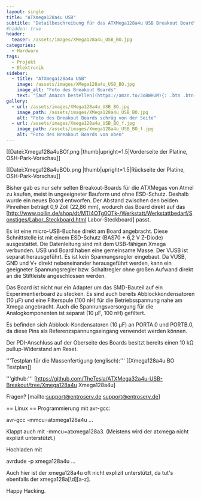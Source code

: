 ```yaml
---
layout: single
title: "ATXmega128a4u USB"
subtitle: "Detailbeschreibung für das ATXMega128a4u USB Breakout Board"
#hidden: true
header:
  teaser: /assets/images/XMega128a4u_USB_BO.jpg
categories:
  - Hardware
tags:
  - Projekt
  - Elektronik
sidebar:
  - title: "ATXmega128a4u USB"
    image: /assets/images/XMega128a4u_USB_BO.jpg
    image_alt: "Foto des Breakout Boards"
    text: "[Auf Amazon bestellen](https://amzn.to/3oBWHUM){: .btn .btn--success}"
gallery:
  - url: /assets/images/XMega128a4u_USB_BO.jpg
    image_path: /assets/images/XMega128a4u_USB_BO.jpg
    alt: "Foto des Breakout Boards schräg von der Seite"
  - url: /assets/images/Xmega128a4u_USB_BO_f.jpg
    image_path: /assets/images/Xmega128a4u_USB_BO_f.jpg
    alt: "Foto des Breakout Boards von oben"
---
```


[[Datei:Xmega128a4uBOf.png |thumb|upright=1.5|Vorderseite der Platine, OSH-Park-Vorschau]]

[[Datei:Xmega128a4uBOb.png |thumb|upright=1.5|Rückseite der Platine, OSH-Park-Vorschau]]


Bisher gab es nur sehr selten Breakout-Boards für die ATXMegas von Atmel zu kaufen, meist in ungeeigneter Bauform und ohne ESD-Schutz. Deshalb wurde ein neues Board entworfen. Der Abstand zwischen den beiden Pinreihen beträgt 0,9 Zoll (22,86 mm), wodurch das Board direkt auf das [http://www.pollin.de/shop/dt/MTI4OTg0OTk-/Werkstatt/Werkstattbedarf/Sonstiges/Labor_Steckboard.html Labor-Steckboard] passt.

Es ist eine micro-USB-Buchse direkt am Board angebracht. Diese Schnittstelle ist mit einem ESD-Schutz (BAS70 + 6,2 V Z-Diode) ausgestattet. Die Datenleitung sind mit dem USB-fähigen Xmega verbunden. USB und Board haben eine gemeinsame Masse. Der VUSB ist separat herausgeführt. Es ist kein Spannungsregler eingebaut. Da VUSB, GND und V+ direkt nebeneinander herausgeführt werden, kann ein geeigneter Spannungsregler bzw. Schaltregler ohne großen Aufwand direkt an die Stiftleiste angeschlossen werden.

Das Board ist nicht nur ein Adapter um das SMD-Bauteil auf ein Experimentierboard zu stecken. Es sind auch bereits Abblockkondensatoren (10 µF) und eine Filterspule (100 nH) für die Betriebsspannung nahe am Xmega angebracht. Auch die Spannungsversorgung für die Analogkomponenten ist separat (10 µF, 100 nH) gefiltert. 

Es befinden sich Abblock-Kondensatoren (10 µF) an PORTA.0 und PORTB.0, da diese Pins als Referenzspannungseingang verwendet werden können.

Der PDI-Anschluss auf der Oberseite des Boards besitzt bereits einen 10 kΩ pullup-Widerstand am Reset.

'''Testplan für die Massenfertigung (englisch):''' [[Xmega128a4u BO Testplan]]

'''github:''' [https://github.com/TheTesla/ATXMega32a4u-USB-Breakout/tree/Xmega128a4u Xmega128a4u]

Fragen? [mailto:support@entroserv.de support@entroserv.de]

== Linux ==
Programmierung mit avr-gcc:

avr-gcc -mmcu=atxmega128a4u ...

Klappt auch mit -mmcu=atxmega128a3. (Meistens wird der atxmega nicht explizit unterstützt.)

Hochladen mit

avrdude -p xmega128a4u ...

Auch hier ist der xmega128a4u oft nicht explizit unterstützt, da tut's ebenfalls der xmega128a[\d][a-z].

Happy Hacking.

